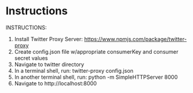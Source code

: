 # Instructions
INSTRUCTIONS:
1. Install Twitter Proxy Server: https://www.npmjs.com/package/twitter-proxy
2. Create config.json file w/appropriate consumerKey and consumer secret values
3. Navigate to twitter directory
4. In a terminal shell, run: twitter-proxy config.json
5. In another terminal shell, run: python -m SimpleHTTPServer 8000
6. Navigate to http://localhost:8000
